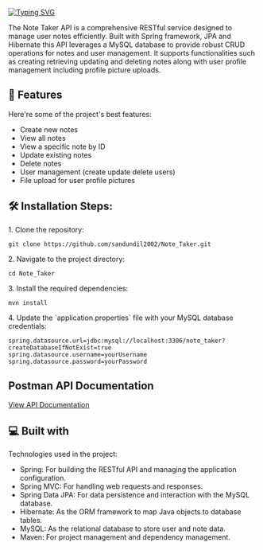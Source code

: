 <a href="https://git.io/typing-svg"><img src="https://readme-typing-svg.herokuapp.com?font=Fira+Code&weight=600&size=50&pause=1000&center=true&vCenter=true&width=835&height=70&lines=Note+Taker" alt="Typing SVG" /></a>

<p id="description">The Note Taker API is a comprehensive RESTful service designed to manage user notes efficiently. Built with Spring framework, JPA and Hibernate this API leverages a MySQL database to provide robust CRUD operations for notes and user management. It supports functionalities such as creating retrieving updating and deleting notes along with user profile management including profile picture uploads.</p>

  
  
<h2>🧐 Features</h2>

Here're some of the project's best features:

*   Create new notes
*   View all notes
*   View a specific note by ID
*   Update existing notes
*   Delete notes
*   User management (create update delete users)
*   File upload for user profile pictures

<h2>🛠️ Installation Steps:</h2>

<p>1. Clone the repository:</p>

```
git clone https://github.com/sandundil2002/Note_Taker.git
```

<p>2. Navigate to the project directory:</p>

```
cd Note_Taker
```

<p>3. Install the required dependencies:</p>

```
mvn install
```

<p>4. Update the `application.properties` file with your MySQL database credentials:</p>

```
spring.datasource.url=jdbc:mysql://localhost:3306/note_taker?createDatabaseIfNotExist=true     spring.datasource.username=yourUsername     spring.datasource.password=yourPassword
```

<h2>Postman API Documentation</h2>

<a href="https://documenter.getpostman.com/view/35384990/2sAXjM5CRM" >View API Documentation</a>

  
  
<h2>💻 Built with</h2>

Technologies used in the project:

*   Spring: For building the RESTful API and managing the application configuration.
*   Spring MVC: For handling web requests and responses.
*   Spring Data JPA: For data persistence and interaction with the MySQL database.
*   Hibernate: As the ORM framework to map Java objects to database tables.
*   MySQL: As the relational database to store user and note data.
*   Maven: For project management and dependency management.
